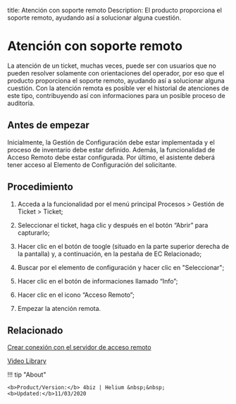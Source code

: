 title:  Atención con soporte remoto 
Description: El producto proporciona el soporte remoto, ayudando así a solucionar alguna cuestión.
# Atención con soporte remoto

La atención de un ticket, muchas veces, puede ser con usuarios que no pueden resolver solamente con orientaciones del operador, por eso que el producto proporciona el soporte remoto, ayudando así a solucionar alguna cuestión.
Con la atención remota es posible ver el historial de atenciones de este tipo, contribuyendo así con informaciones para un posible proceso de auditoría.

Antes de empezar
----------------

Inicialmente, la Gestión de Configuración debe estar implementada y el proceso de 
inventario debe estar definido. Además, la funcionalidad de Acceso Remoto debe estar 
configurada. Por último, el asistente deberá tener acceso al Elemento de Configuración 
del solicitante.

Procedimiento
-------------

1.  Acceda a la funcionalidad por el menú principal Procesos \> Gestión de
    Ticket \> Ticket;

2.  Seleccionar el ticket, haga clic y después en el botón “Abrir” para
    capturarlo;

3.  Hacer clic en el botón de toogle (situado en la parte superior derecha de la 
    pantalla) y, a continuación, en la pestaña de EC Relacionado;

4.  Buscar por el elemento de configuración y hacer clic en "Seleccionar";

5.  Hacer clic en el botón de informaciones llamado “Info”;

6.  Hacer clic en el icono “Acceso Remoto”;

7.  Empezar la atención remota.

Relacionado
-----------

[Crear conexión con el servidor de acceso remoto](/es-es/4biz-helium/processes/configuration/configuration/configure-remote-access.html)

<i class='fa fa-youtube-play  fa-2x' style='color:#97ce17;vertical-align: middle;'> </i> [Video Library](https://www.youtube.com/playlist?list=PLB5qK2uzf2ROfIFL9F-3s-gomHNzudBEy)

!!! tip "About"

    <b>Product/Version:</b> 4biz | Helium &nbsp;&nbsp;
    <b>Updated:</b>11/03/2020
